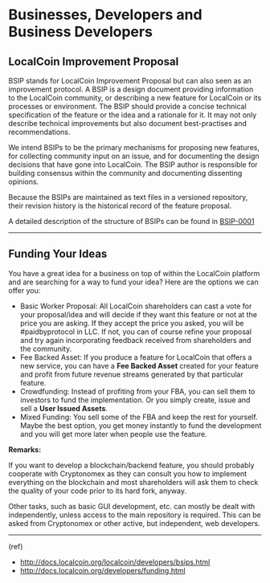 # Businesses, Developers and Business Developers

## LocalCoin Improvement Proposal

BSIP stands for LocalCoin Improvement Proposal but can also seen as an improvement protocol. A BSIP is a design document providing information to the LocalCoin community, or describing a new feature for LocalCoin or its processes or environment. The BSIP should provide a concise technical specification of the feature or the idea and a rationale for it. It may not only describe technical improvements but also document best-practises and recommendations.

We intend BSIPs to be the primary mechanisms for proposing new features, for collecting community input on an issue, and for documenting the design decisions that have gone into LocalCoin. The BSIP author is responsible for building consensus within the community and documenting dissenting opinions.

Because the BSIPs are maintained as text files in a versioned repository, their revision history is the historical record of the feature proposal.

A detailed description of the structure of BSIPs can be found in [BSIP-0001](https://github.com/localcoin/bsips/blob/master/bsip-0001.md)


***

## Funding Your Ideas

You have a great idea for a business on top of within the LocalCoin platform and are searching for a way to fund your idea? Here are the options we can offer you:

- Basic Worker Proposal: All LocalCoin shareholders can cast a vote for your proposal/idea and will decide if they want this feature or not at the price you are asking. If they accept the price you asked, you will be #paidbyprotocol in LLC. If not, you can of course refine your proposal and try again incorporating feedback received from shareholders and the community.
- Fee Backed Asset: If you produce a feature for LocalCoin that offers a new service, you can have a **Fee Backed Asset** created for your feature and profit from future revenue streams generated by that particular feature.
- Crowdfunding: Instead of profiting from your FBA, you can sell them to investors to fund the implementation. Or you simply create, issue and sell a **User Issued Assets**.
- Mixed Funding: You sell some of the FBA and keep the rest for yourself. Maybe the best option, you get money instantly to fund the development and you will get more later when people use the feature.

**Remarks:**

If you want to develop a blockchain/backend feature, you should probably cooperate with Cryptonomex as they can consult you how to implement everything on the blockchain and most shareholders will ask them to check the quality of your code prior to its hard fork, anyway.

Other tasks, such as basic GUI development, etc. can mostly be dealt with independently, unless access to the main repository is required. This can be asked from Cryptonomex or other active, but independent, web developers.

***

(ref)
- http://docs.localcoin.org/localcoin/developers/bsips.html
- http://docs.localcoin.org/developers/funding.html


